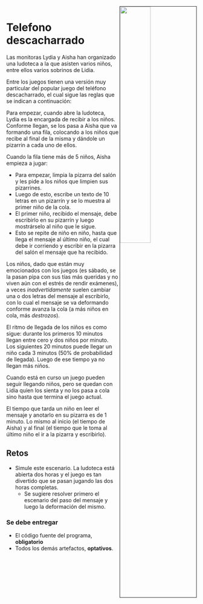 <img src="imagenes/DALL·E 2023-11-11 12.20.21 - A comic-style illustration of five children sitting in a row from left to right. The first child on the left, a girl, has long black hair and is whisp.png" align=right width=40% border=1>

# Telefono descacharrado

Las monitoras Lydia y Aisha han organizado una ludoteca a la que asisten varios niños, entre ellos varios sobrinos de Lidia.

Entre los juegos tienen una versión muy particular del popular juego del teléfono descacharrado, el cual sigue las reglas que se indican a continuación:

Para empezar, cuando abre la ludoteca, Lydia es la encargada de recibir a los niños. Conforme llegan, se los pasa a Aisha que va formando una fila, colocando a los niños que recibe al final de la misma y dándole un pizarrin a cada uno de ellos. 

Cuando la fila tiene más de 5 niños, Aisha empieza a jugar:

- Para empezar, limpia la pizarra del salón y les pide a los niños que limpien sus pizarrines.
- Luego de esto, escribe un texto de 10 letras en un pizarrín y se lo muestra al primer niño de la cola.
- El primer niño, recibido el mensaje, debe escribirlo en su pizarrín y luego mostrárselo al niño que le sigue.
- Esto se repite de niño en niño, hasta que llega el mensaje al último niño, el cual debe ir corriendo y escribir en la pizarra del salón el mensaje que ha recibido.

Los niños, dado que están muy emocionados con los juegos (es sábado, se la pasan pipa con sus tías más queridas y no viven aún con el estrés de rendir exámenes), a veces *inadvertidamente* suelen cambiar una o dos letras del mensaje al escribirlo, con lo cual el mensaje se va deformando conforme avanza la cola (a más niños en cola,  más *destrozos*).

El ritmo de llegada de los niños es como sigue: durante los primeros 10 minutos llegan entre cero y dos niños por minuto. Los siguientes 20 minutos puede llegar un niño cada 3 minutos (50% de probabilidad de llegada). Luego de ese tiempo ya no llegan más niños.

Cuando está en curso un juego pueden seguir llegando niños, pero se quedan con Lidia quien los sienta y no los pasa a cola sino hasta que termina el juego actual.

El tiempo que tarda un niño en leer el mensaje y anotarlo en su pizarra es de 1 minuto. Lo mismo al inicio (el tiempo de Aisha) y al final (el tiempo que le toma al último niño el ir a la pizarra y escribirlo).

## Retos

- Simule este escenario. La ludoteca está abierta dos horas y el juego es tan divertido que se pasan jugando las dos horas completas.
  - Se sugiere resolver primero el escenario del paso del mensaje y luego la deformación del mismo.

### Se debe entregar

- El código fuente del programa, **obligatorio**
- Todos los demás artefactos, **optativos**.
